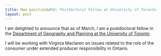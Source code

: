 ```yaml
---
title: New position&#58; Postdoctoral Fellow at University of Toronto
layout: post
---
```


I am delighted to announce that as of March, I am a postdoctoral fellow in the [Department of Geography and Planning at the University of Toronto](http://geography.utoronto.ca/profiles/scott-lougheed/).

I will be working with Virginia Maclaren on issues related to the role of the consumer under extended producer responsibility in Ontario.